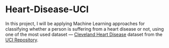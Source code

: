 # Heart-Disease-UCI


   In this project, I will be applying Machine Learning approaches for classifying whether a person is suffering from a heart disease or not, using one of the most used dataset — [Cleveland Heart Disease](https://archive.ics.uci.edu/ml/datasets/Heart+Disease) dataset from the [UCI Repository](https://archive.ics.uci.edu/ml/index.php).
